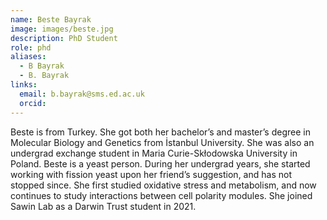 ```yaml
---
name: Beste Bayrak
image: images/beste.jpg
description: PhD Student
role: phd
aliases:
  - B Bayrak
  - B. Bayrak
links:
  email: b.bayrak@sms.ed.ac.uk
  orcid:
---
```


Beste is from Turkey. She got both her bachelor’s and master’s degree in Molecular Biology and Genetics from İstanbul University. She was also an undergrad exchange student in Maria Curie-Skłodowska University in Poland. Beste is a yeast person. During her undergrad years, she started working with fission yeast upon her friend’s suggestion, and has not stopped since. She first studied oxidative stress and metabolism, and now continues to study interactions between cell polarity modules. She joined Sawin Lab as a Darwin Trust student in 2021.
